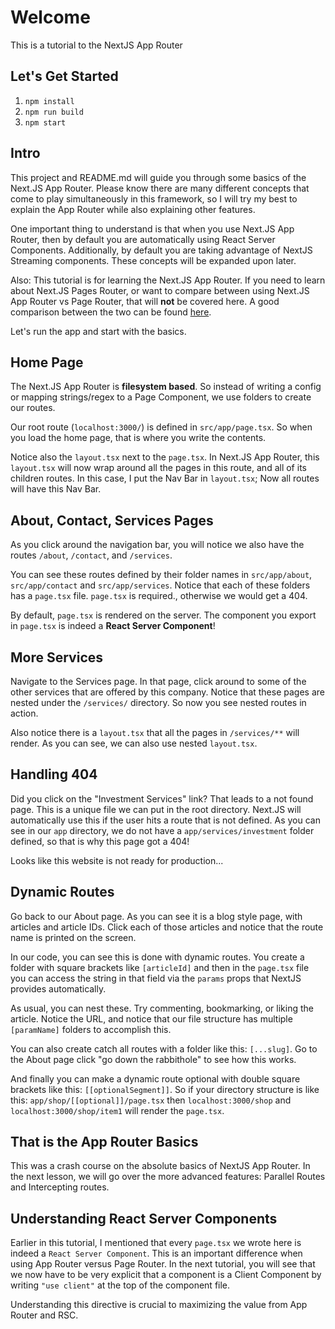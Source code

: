 # Welcome

This is a tutorial to the NextJS App Router

## Let's Get Started

1. `npm install`
2. `npm run build`
3. `npm start`

## Intro

This project and README.md will guide you through some basics of the Next.JS App Router. Please know there are many different concepts that come to play simultaneously in this framework, so I will try my best to explain the App Router while also explaining other features.

One important thing to understand is that when you use Next.JS App Router, then by default you are automatically using React Server Components. Additionally, by default you are taking advantage of NextJS Streaming components. These concepts will be expanded upon later.

Also: This tutorial is for learning the Next.JS App Router. If you need to learn about Next.JS Pages Router, or want to compare between using Next.JS App Router vs Page Router, that will **not** be covered here. A good comparison between the two can be found [here](https://medium.com/@jawaragordon/choose-your-own-adventure-next-js-app-vs-pages-router-528dbf25b37f).

Let's run the app and start with the basics.

## Home Page

The Next.JS App Router is **filesystem based**. So instead of writing a config or mapping strings/regex to a Page Component, we use folders to create our routes.

Our root route (`localhost:3000/`) is defined in `src/app/page.tsx`. So when you load the home page, that is where you write the contents.

Notice also the `layout.tsx` next to the `page.tsx`. In Next.JS App Router, this `layout.tsx` will now wrap around all the pages in this route, and all of its children routes. In this case, I put the Nav Bar in `layout.tsx`; Now all routes will have this Nav Bar.

## About, Contact, Services Pages

As you click around the navigation bar, you will notice we also have the routes `/about`, `/contact`, and `/services`.

You can see these routes defined by their folder names in `src/app/about`, `src/app/contact` and `src/app/services`. Notice that each of these folders has a `page.tsx` file. `page.tsx` is required., otherwise we would get a 404.

By default, `page.tsx` is rendered on the server. The component you export in `page.tsx` is indeed a **React Server Component**!

## More Services

Navigate to the Services page. In that page, click around to some of the other services that are offered by this company. Notice that these pages are nested under the `/services/` directory. So now you see nested routes in action.

Also notice there is a `layout.tsx` that all the pages in `/services/**` will render. As you can see, we can also use nested `layout.tsx`.

## Handling 404

Did you click on the "Investment Services" link? That leads to a not found page. This is a unique file we can put in the root directory. Next.JS will automatically use this if the user hits a route that is not defined. As you can see in our `app` directory, we do not have a `app/services/investment` folder defined, so that is why this page got a 404!

Looks like this website is not ready for production...

## Dynamic Routes

Go back to our About page. As you can see it is a blog style page, with articles and article IDs. Click each of those articles and notice that the route name is printed on the screen.

In our code, you can see this is done with dynamic routes. You create a folder with square brackets like `[articleId]` and then in the `page.tsx` file you can access the string in that field via the `params` props that NextJS provides automatically.

As usual, you can nest these. Try commenting, bookmarking, or liking the article. Notice the URL, and notice that our file structure has multiple `[paramName]` folders to accomplish this.

You can also create catch all routes with a folder like this: `[...slug]`. Go to the About page click "go down the rabbithole" to see how this works.

And finally you can make a dynamic route optional with double square brackets like this: `[[optionalSegment]]`. So if your directory structure is like this: `app/shop/[[optional]]/page.tsx` then `localhost:3000/shop` and `localhost:3000/shop/item1` will render the `page.tsx`.

## That is the App Router Basics

This was a crash course on the absolute basics of NextJS App Router. In the next lesson, we will go over the more advanced features: Parallel Routes and Intercepting routes.

## Understanding React Server Components

Earlier in this tutorial, I mentioned that every `page.tsx` we wrote here is indeed a `React Server Component`. This is an important difference when using App Router versus Page Router. In the next tutorial, you will see that we now have to be very explicit that a component is a Client Component by writing `"use client"` at the top of the component file.

Understanding this directive is crucial to maximizing the value from App Router and RSC.
